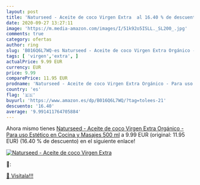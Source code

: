 ```yaml
---
layout: post
title: 'Naturseed - Aceite de coco Virgen Extra  al 16.40 % de descuento'
date: 2020-09-27 13:27:11
image: 'https://m.media-amazon.com/images/I/51k92o5ISLL._SL200_.jpg'
comments: true
category: ofertas
author: ring
slug: 'B016Q6L7WQ-es Naturseed - Aceite de coco Virgen Extra Orgánico - Para...'
tags: [ 'virgen','extra', ]
actualPrice: 9.99 EUR
currency: EUR
price: 9.99
comparePrice: 11.95 EUR
prodname: 'Naturseed - Aceite de coco Virgen Extra Orgánico - Para uso Estético  en Cocina y Masajes  500 ml'
country: 'es'
flag: '🇪🇸'
buyurl: 'https://www.amazon.es/dp/B016Q6L7WQ/?tag=tolees-21'
descuento: '16.40'
average: '9.991411764705884'
---
```


Ahora mismo tienes [Naturseed - Aceite de coco Virgen Extra Orgánico - Para uso Estético  en Cocina y Masajes  500 ml](https://www.amazon.es/dp/B016Q6L7WQ/?tag=tolees-21) a 9.99 EUR (original: 11.95 EUR) (16.40 %  de descuento) en el siguiente enlace!

[![Naturseed - Aceite de coco Virgen Extra ](https://m.media-amazon.com/images/I/51k92o5ISLL._SL200_.jpg)](https://www.amazon.es/dp/B016Q6L7WQ/?tag=tolees-21)

🔎:


[🛒 Visítala!!!](https://www.amazon.es/dp/B016Q6L7WQ/?tag=tolees-21)
